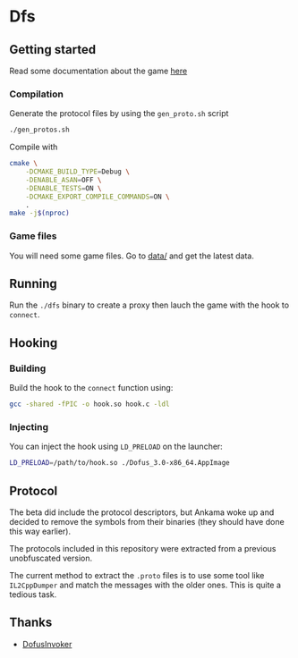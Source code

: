 # Dfs

## Getting started

Read some documentation about the game [here](DOCS.md)

### Compilation

Generate the protocol files by using the `gen_proto.sh` script

```bash
./gen_protos.sh
```

Compile with

```bash
cmake \
    -DCMAKE_BUILD_TYPE=Debug \
    -DENABLE_ASAN=OFF \
    -DENABLE_TESTS=ON \
    -DCMAKE_EXPORT_COMPILE_COMMANDS=ON \
    .
make -j$(nproc)
```

### Game files

You will need some game files. Go to [data/](data) and get the latest data.

## Running

Run the `./dfs` binary to create a proxy then lauch the game with the hook to `connect`.

## Hooking

### Building

Build the hook to the `connect` function using:

```bash
gcc -shared -fPIC -o hook.so hook.c -ldl
```

### Injecting

You can inject the hook using `LD_PRELOAD` on the launcher:

```bash
LD_PRELOAD=/path/to/hook.so ./Dofus_3.0-x86_64.AppImage
```

## Protocol

The beta did include the protocol descriptors, but Ankama woke up and decided to
remove the symbols from their binaries (they should have done this way earlier).

The protocols included in this repository were extracted from a previous
unobfuscated version.

The current method to extract the `.proto` files is to use some tool like `IL2CppDumper`
and match the messages with the older ones. This is quite a tedious task.

## Thanks

- [DofusInvoker](https://github.com/scalexm/DofusInvoker/tree/master)
